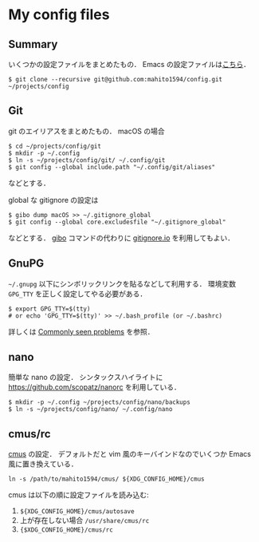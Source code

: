 # My config files

## Summary
いくつかの設定ファイルをまとめたもの．
Emacs の設定ファイルは[こちら](https://github.com/mahito1594/dotemacs)．

```
$ git clone --recursive git@github.com:mahito1594/config.git ~/projects/config
```

## Git
git のエイリアスをまとめたもの．
macOS の場合

```
$ cd ~/projects/config/git
$ mkdir -p ~/.config
$ ln -s ~/projects/config/git/ ~/.config/git
$ git config --global include.path "~/.config/git/aliases"
```
などとする．

global な gitignore の設定は

```
$ gibo dump macOS >> ~/.gitignore_global
$ git config --global core.excludesfile "~/.gitignore_global"
```

などとする． [gibo](https://github.com/simonwhitaker/gibo) コマンドの代わりに [gitignore.io](http://gitignore.io/) を利用してもよい．

## GnuPG
`~/.gnupg` 以下にシンボリックリンクを貼るなどして利用する．
環境変数 `GPG_TTY` を正しく設定してやる必要がある．

```
$ export GPG_TTY=$(tty)
# or echo 'GPG_TTY=$(tty)' >> ~/.bash_profile (or ~/.bashrc)
```

詳しくは [Commonly seen problems](https://www.gnupg.org/documentation/manuals/gnupg/Common-Problems.html) を参照．

## nano
簡単な nano の設定．
シンタックスハイライトに https://github.com/scopatz/nanorc を利用している．

```
$ mkdir -p ~/.config ~/projects/config/nano/backups
$ ln -s ~/projects/config/nano/ ~/.config/nano
```


## cmus/rc
[cmus](https://cmus.github.io/ "C* Music Player") の設定．
デフォルトだと vim 風のキーバインドなのでいくつか Emacs 風に置き換えている．

```
ln -s /path/to/mahito1594/cmus/ ${XDG_CONFIG_HOME}/cmus
```

cmus は以下の順に設定ファイルを読み込む:

1. `${XDG_CONFIG_HOME}/cmus/autosave`
1. 上が存在しない場合 `/usr/share/cmus/rc`
1. `{$XDG_CONFIG_HOME}/cmus/rc`
